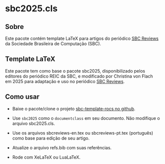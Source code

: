 <!-- 
sbc2025 - SBC template for submitting papers for  SBC Reviews
-->
# sbc2025.cls

## Sobre

Este pacote contém template LaTeX para artigos do periódico [SBC Reviews](https://journals-sol.sbc.org.br/index.php/reviews/)
da Sociedade Brasileira de Computação (SBC).

## Template LaTeX

Este pacote tem como base o pacote sbc2025, 
disponibilizado pelos editores do periódico REIC da SBC,
e modificado por Christina von Flach em 2025
para adaptação e uso no periódico [SBC Reviews](https://journals-sol.sbc.org.br/index.php/reviews/).


## Como usar

* Baixe o pacote/clone o projeto [sbc-template-rocs no github](https://github.com/christinaflach/sbc-template-rocs.git).

* Use `sbc2025` como o `documentclass` em seu documento. Não modifique o arquivo sbc2025.cls.

* Use os arquivos sbcreviews-en.tex ou sbcreviews-pt.tex (português) como base para edição de seu artigo.

* Atualize o arquivo refs.bib com suas referências.

* Rode com XeLaTeX ou LuaLaTeX. 

